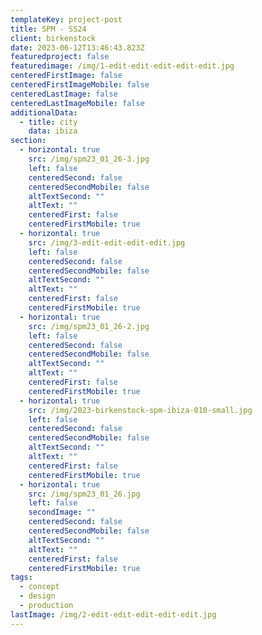 ```yaml
---
templateKey: project-post
title: SPM - SS24
client: birkenstock
date: 2023-06-12T13:46:43.823Z
featuredproject: false
featuredimage: /img/1-edit-edit-edit-edit-edit.jpg
centeredFirstImage: false
centeredFirstImageMobile: false
centeredLastImage: false
centeredLastImageMobile: false
additionalData:
  - title: city
    data: ibiza
section:
  - horizontal: true
    src: /img/spm23_01_26-3.jpg
    left: false
    centeredSecond: false
    centeredSecondMobile: false
    altTextSecond: ""
    altText: ""
    centeredFirst: false
    centeredFirstMobile: true
  - horizontal: true
    src: /img/3-edit-edit-edit-edit.jpg
    left: false
    centeredSecond: false
    centeredSecondMobile: false
    altTextSecond: ""
    altText: ""
    centeredFirst: false
    centeredFirstMobile: true
  - horizontal: true
    src: /img/spm23_01_26-2.jpg
    left: false
    centeredSecond: false
    centeredSecondMobile: false
    altTextSecond: ""
    altText: ""
    centeredFirst: false
    centeredFirstMobile: true
  - horizontal: true
    src: /img/2023-birkenstock-spm-ibiza-010-small.jpg
    left: false
    centeredSecond: false
    centeredSecondMobile: false
    altTextSecond: ""
    altText: ""
    centeredFirst: false
    centeredFirstMobile: true
  - horizontal: true
    src: /img/spm23_01_26.jpg
    left: false
    secondImage: ""
    centeredSecond: false
    centeredSecondMobile: false
    altTextSecond: ""
    altText: ""
    centeredFirst: false
    centeredFirstMobile: true
tags:
  - concept
  - design
  - production
lastImage: /img/2-edit-edit-edit-edit-edit.jpg
---
```

